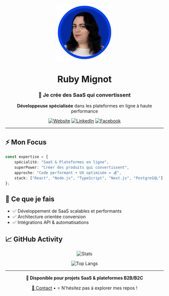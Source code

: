 <div align="center">
  <img src="images/Ruby.png" width="180" alt="Ruby Mignot" />
  
  # Ruby Mignot
  
  ### 🚀 Je crée des SaaS qui convertissent
  
  **Développeuse spécialisée** dans les plateformes en ligne à haute performance
  
  [![Website](https://img.shields.io/badge/🌐_rubymignot.com-Visit-FF6B6B?style=for-the-badge)](https://rubymignot.com/)
  [![LinkedIn](https://img.shields.io/badge/LinkedIn-Connect-0A66C2?style=for-the-badge&logo=linkedin)](https://www.linkedin.com/in/rubymignot/)
  [![Facebook](https://img.shields.io/badge/Facebook-Follow-1877F2?style=for-the-badge&logo=facebook)](https://www.facebook.com/rubymignotweb)
  
</div>

---

## ⚡ Mon Focus

```typescript
const expertise = {
    spécialité: "SaaS & Plateformes en ligne",
    superPower: "Créer des produits qui convertissent",
    approche: "Code performant + UX optimisée = 💰",
    stack: ["React", "Node.js", "TypeScript", "Next.js", "PostgreSQL"]
};
```

## 🎯 Ce que je fais

- ✅ Développement de SaaS scalables et performants
- ✅ Architecture orientée conversion
- ✅ Intégrations API & automatisations

## 📈 GitHub Activity

<div align="center">
  
![Stats](https://github-readme-stats.vercel.app/api?username=rubymignot&show_icons=true&theme=tokyonight&hide_border=true&bg_color=0D1117)

![Top Langs](https://github-readme-stats.vercel.app/api/top-langs/?username=rubymignot&layout=compact&theme=tokyonight&hide_border=true&bg_color=0D1117)

</div>

---

<div align="center">
  
**💼 Disponible pour projets SaaS & plateformes B2B/B2C**
  
[📧 Contact](https://rubymignot.com/) • ⭐️ N'hésitez pas à explorer mes repos !
  
</div>

